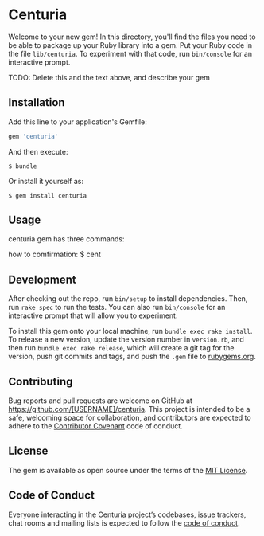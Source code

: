 # Centuria

Welcome to your new gem! In this directory, you'll find the files you need to be able to package up your Ruby library into a gem. Put your Ruby code in the file `lib/centuria`. To experiment with that code, run `bin/console` for an interactive prompt.

TODO: Delete this and the text above, and describe your gem

## Installation

Add this line to your application's Gemfile:

```ruby
gem 'centuria'
```

And then execute:

    $ bundle

Or install it yourself as:

    $ gem install centuria

## Usage

centuria gem has three commands:

how to comfirmation: $ cent

## Development

After checking out the repo, run `bin/setup` to install dependencies. Then, run `rake spec` to run the tests. You can also run `bin/console` for an interactive prompt that will allow you to experiment.

To install this gem onto your local machine, run `bundle exec rake install`. To release a new version, update the version number in `version.rb`, and then run `bundle exec rake release`, which will create a git tag for the version, push git commits and tags, and push the `.gem` file to [rubygems.org](https://rubygems.org).

## Contributing

Bug reports and pull requests are welcome on GitHub at https://github.com/[USERNAME]/centuria. This project is intended to be a safe, welcoming space for collaboration, and contributors are expected to adhere to the [Contributor Covenant](http://contributor-covenant.org) code of conduct.

## License

The gem is available as open source under the terms of the [MIT License](https://opensource.org/licenses/MIT).

## Code of Conduct

Everyone interacting in the Centuria project’s codebases, issue trackers, chat rooms and mailing lists is expected to follow the [code of conduct](https://github.com/[USERNAME]/centuria/blob/master/CODE_OF_CONDUCT.md).
